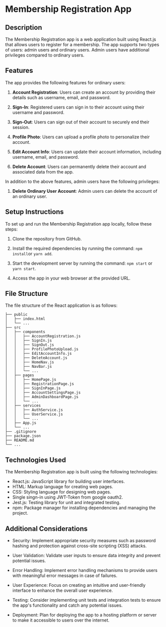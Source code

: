 # Membership Registration App

## Description

The Membership Registration app is a web application built using React.js that allows users to register for a membership. The app supports two types of users: admin users and ordinary users. Admin users have additional privileges compared to ordinary users.

## Features

The app provides the following features for ordinary users:

1. **Account Registration**: Users can create an account by providing their details such as username, email, and password.

2. **Sign-In**: Registered users can sign in to their account using their username and password.

3. **Sign-Out**: Users can sign out of their account to securely end their session.

4. **Profile Photo**: Users can upload a profile photo to personalize their account.

5. **Edit Account Info**: Users can update their account information, including username, email, and password.

6. **Delete Account**: Users can permanently delete their account and associated data from the app.

In addition to the above features, admin users have the following privileges:

1. **Delete Ordinary User Account**: Admin users can delete the account of an ordinary user.

## Setup Instructions

To set up and run the Membership Registration app locally, follow these steps:

1. Clone the repository from GitHub.

2. Install the required dependencies by running the command: `npm install`or `yarn add`.

3. Start the development server by running the command: `npm start` or `yarn start`.

4. Access the app in your web browser at the provided URL.

## File Structure

The file structure of the React application is as follows:

```
├── public
│   ├── index.html
│   └── ...
├── src
│   ├── components
│   │   ├── AccountRegistration.js
│   │   ├── SignIn.js
│   │   ├── SignOut.js
│   │   ├── ProfilePhotoUpload.js
│   │   ├── EditAccountInfo.js
│   │   ├── DeleteAccount.js
│   │   ├── HomeNav.js
│   │   ├── NavBar.js
│   │   └── ...
│   ├── pages
│   │   ├── HomePage.js
│   │   ├── RegistrationPage.js
│   │   ├── SignInPage.js
│   │   ├── AccountSettingsPage.js
│   │   ├── AdminDashboardPage.js
│   │   └── ...
│   ├── services
│   │   ├── AuthService.js
│   │   ├── UserService.js
│   │   └── ...
│   ├── App.js
│   └── ...
├── .gitignore
├── package.json
├── README.md
└── ...
```

## Technologies Used

The Membership Registration app is built using the following technologies:

- React.js: JavaScript library for building user interfaces.
- HTML: Markup language for creating web pages.
- CSS: Styling language for designing web pages.
- Single singn-in using JWT-Token from google oauth2.
- Jest.js: Testing library for unit and integrated testing.
- npm: Package manager for installing dependencies and managing the project.

## Additional Considerations

- Security: Implement appropriate security measures such as password hashing and protection against cross-site scripting (XSS) attacks.

- User Validation: Validate user inputs to ensure data integrity and prevent potential issues.

- Error Handling: Implement error handling mechanisms to provide users with meaningful error messages in case of failures.

- User Experience: Focus on creating an intuitive and user-friendly interface to enhance the overall user experience.

- Testing: Consider implementing unit tests and integration tests to ensure the app's functionality and catch any potential issues.

- Deployment: Plan for deploying the app to a hosting platform or server to make it accessible to users over the internet.
